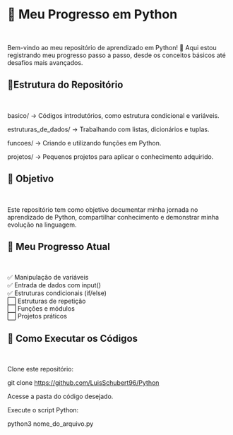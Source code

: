 <h1>📌 Meu Progresso em Python </h1><br>

Bem-vindo ao meu repositório de aprendizado em Python! 🚀 Aqui estou registrando meu progresso passo a passo, desde os conceitos básicos até desafios mais avançados.<br>

<h2>📂Estrutura do Repositório</h2><br>

basico/ → Códigos introdutórios, como estrutura condicional e variáveis.<br>

estruturas_de_dados/ → Trabalhando com listas, dicionários e tuplas.<br>

funcoes/ → Criando e utilizando funções em Python.<br>

projetos/ → Pequenos projetos para aplicar o conhecimento adquirido.<br>

<h2>🏁 Objetivo</h2><br>

Este repositório tem como objetivo documentar minha jornada no aprendizado de Python, compartilhar conhecimento e demonstrar minha evolução na linguagem.<br>

<h2>📌 Meu Progresso Atual</h2><br>

✅ Manipulação de variáveis <br>
✅ Entrada de dados com input()<br>
✅ Estruturas condicionais (if/else)<br>
⬜ Estruturas de repetição<br>
⬜ Funções e módulos<br>
⬜ Projetos práticos<br>

<h2>🚀 Como Executar os Códigos</h2> <br> 

Clone este repositório:<br>

git clone https://github.com/LuisSchubert96/Python<br>

Acesse a pasta do código desejado.<br>

Execute o script Python:<br> 

python3 nome_do_arquivo.py

